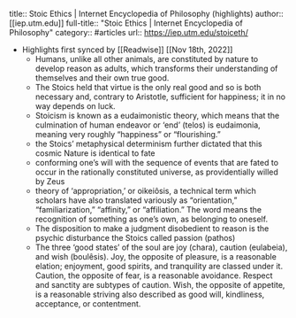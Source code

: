 title:: Stoic Ethics | Internet Encyclopedia of Philosophy (highlights)
author:: [[iep.utm.edu]]
full-title:: "Stoic Ethics | Internet Encyclopedia of Philosophy"
category:: #articles
url:: https://iep.utm.edu/stoiceth/

- Highlights first synced by [[Readwise]] [[Nov 18th, 2022]]
	- Humans, unlike all other animals, are constituted by nature to develop reason as adults, which transforms their understanding of themselves and their own true good.
	- The Stoics held that virtue is the only real good and so is both necessary and, contrary to Aristotle, sufficient for happiness; it in no way depends on luck.
	- Stoicism is known as a eudaimonistic theory, which means that the culmination of human endeavor or ‘end’ (telos) is eudaimonia, meaning very roughly “happiness” or “flourishing.”
	- the Stoics’ metaphysical determinism further dictated that this cosmic Nature is identical to fate
	- conforming one’s will with the sequence of events that are fated to occur in the rationally constituted universe, as providentially willed by Zeus
	- theory of ‘appropriation,’ or oikeiôsis, a technical term which scholars have also translated variously as “orientation,” “familiarization,” “affinity,” or “affiliation.”  The word means the recognition of something as one’s own, as belonging to oneself.
	- The disposition to make a judgment disobedient to reason is the psychic disturbance the Stoics called passion (pathos)
	- The three ‘good states’ of the soul are joy (chara), caution (eulabeia), and wish (boulêsis).  Joy, the opposite of pleasure, is a reasonable elation; enjoyment, good spirits, and tranquility are classed under it.  Caution, the opposite of fear, is a reasonable avoidance.  Respect and sanctity are subtypes of caution.  Wish, the opposite of appetite, is a reasonable striving also described as good will, kindliness, acceptance, or contentment.